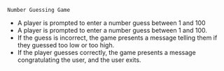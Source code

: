 `Number Guessing Game`

 - A player is prompted to enter a number guess between 1 and 100
 - A player is prompted to enter a number guess between 1 and 100. 
 - If the guess is incorrect, the game presents a message telling them if
   they guessed too low or too high. 
 - If the player guesses correctly, the game presents a message congratulating the user, and the user exits.
